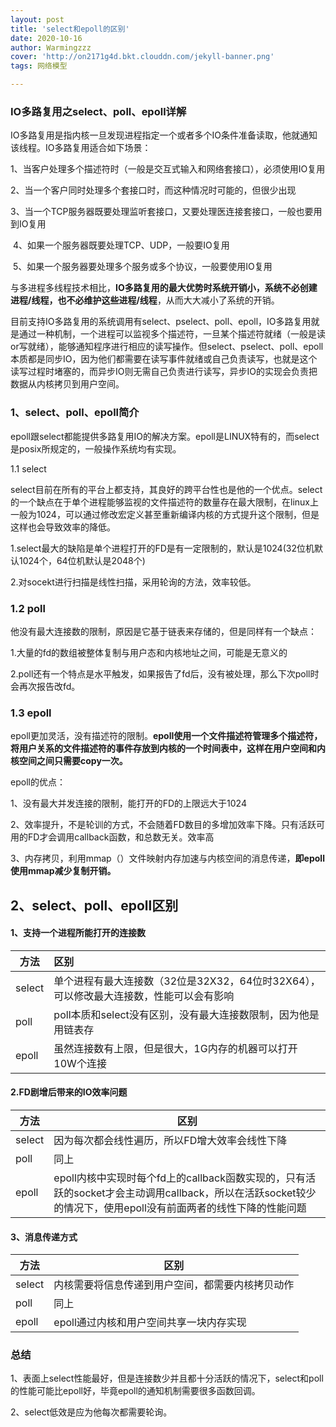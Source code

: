 ```yaml
---
layout: post
title: 'select和epoll的区别'
date: 2020-10-16
author: Warmingzzz
cover: 'http://on2171g4d.bkt.clouddn.com/jekyll-banner.png'
tags: 网络模型

---
```


### IO多路复用之select、poll、epoll详解

IO多路复用是指内核一旦发现进程指定一个或者多个IO条件准备读取，他就通知该线程。IO多路复用适合如下场景：

​	1、当客户处理多个描述符时（一般是交互式输入和网络套接口），必须使用IO复用

​	2、当一个客户同时处理多个套接口时，而这种情况时可能的，但很少出现

​	3、当一个TCP服务器既要处理监听套接口，又要处理医连接套接口，一般也要用到IO复用

​	4、如果一个服务器既要处理TCP、UDP，一般要IO复用

​	5、如果一个服务器要处理多个服务或多个协议，一般要使用IO复用



与多进程多线程技术相比，**IO多路复用的最大优势时系统开销小，系统不必创建进程/线程，也不必维护这些进程/线程**，从而大大减小了系统的开销。

目前支持IO多路复用的系统调用有select、pselect、poll、epoll，IO多路复用就是通过一种机制，一个进程可以监视多个描述符，一旦某个描述符就绪（一般是读or写就绪），能够通知程序进行相应的读写操作。但select、pselect、poll、epoll本质都是同步IO，因为他们都需要在读写事件就绪或自己负责读写，也就是这个读写过程时堵塞的，而异步IO则无需自己负责进行读写，异步IO的实现会负责把数据从内核拷贝到用户空间。



### 1、select、poll、epoll简介

epoll跟select都能提供多路复用IO的解决方案。epoll是LINUX特有的，而select是posix所规定的，一般操作系统均有实现。

1.1 select

select目前在所有的平台上都支持，其良好的跨平台性也是他的一个优点。select的一个缺点在于单个进程能够监视的文件描述符的数量存在最大限制，在linux上一般为1024，可以通过修改宏定义甚至重新编译内核的方式提升这个限制，但是这样也会导致效率的降低。

1.select最大的缺陷是单个进程打开的FD是有一定限制的，默认是1024(32位机默认1024个，64位机默认是2048个)

2.对socekt进行扫描是线性扫描，采用轮询的方法，效率较低。



### 1.2 poll

 他没有最大连接数的限制，原因是它基于链表来存储的，但是同样有一个缺点：

1.大量的fd的数组被整体复制与用户态和内核地址之间，可能是无意义的

2.poll还有一个特点是水平触发，如果报告了fd后，没有被处理，那么下次poll时会再次报告改fd。

### 1.3 epoll

epoll更加灵活，没有描述符的限制。**epoll使用一个文件描述符管理多个描述符，将用户关系的文件描述符的事件存放到内核的一个时间表中，这样在用户空间和内核空间之间只需要copy一次。**

epoll的优点：

1、没有最大并发连接的限制，能打开的FD的上限远大于1024

2、效率提升，不是轮训的方式，不会随着FD数目的多增加效率下降。只有活跃可用的FD才会调用callback函数，和总数无关。效率高

3、内存拷贝，利用mmap（）文件映射内存加速与内核空间的消息传递，**即epoll使用mmap减少复制开销。**



## 2、select、poll、epoll区别

#### 1、支持一个进程所能打开的连接数

| 方法   | 区别                                                         |
| ------ | :----------------------------------------------------------- |
| select | 单个进程有最大连接数（32位是32X32，64位时32X64），可以修改最大连接数，性能可以会有影响 |
| poll   | poll本质和select没有区别，没有最大连接数限制，因为他是用链表存 |
| epoll  | 虽然连接数有上限，但是很大，1G内存的机器可以打开10W个连接    |

#### 2.FD剧增后带来的IO效率问题

| 方法   | 区别                                                         |
| ------ | ------------------------------------------------------------ |
| select | 因为每次都会线性遍历，所以FD增大效率会线性下降               |
| poll   | 同上                                                         |
| epoll  | epoll内核中实现时每个fd上的callback函数实现的，只有活跃的socket才会主动调用callback，所以在活跃socket较少的情况下，使用epoll没有前面两者的线性下降的性能问题 |

#### 3、消息传递方式

| 方法   | 区别                                             |
| ------ | ------------------------------------------------ |
| select | 内核需要将信息传递到用户空间，都需要内核拷贝动作 |
| poll   | 同上                                             |
| epoll  | epoll通过内核和用户空间共享一块内存实现          |





### 总结

1、表面上select性能最好，但是连接数少并且都十分活跃的情况下，select和poll的性能可能比epoll好，毕竟epoll的通知机制需要很多函数回调。

2、select低效是应为他每次都需要轮询。